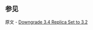 ## 参见

原文 - [Downgrade 3.4 Replica Set to 3.2]( https://docs.mongodb.com/manual/release-notes/3.4-downgrade-replica-set/ )

